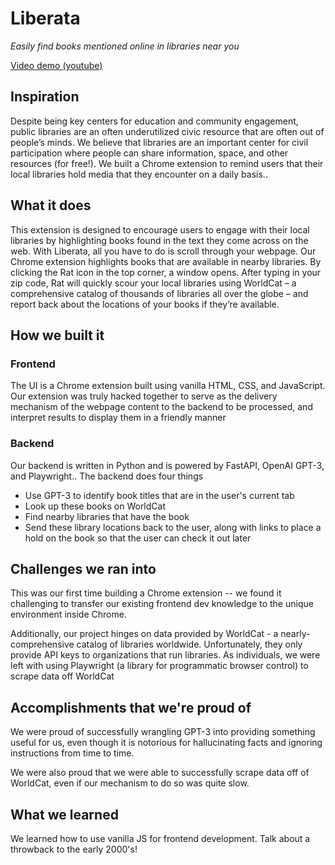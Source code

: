 # Liberata

_Easily find books mentioned online in libraries near you_

[Video demo (youtube)](https://youtu.be/oXjYhPLjfD4)

## Inspiration

Despite being key centers for education and community engagement, public libraries are an often underutilized civic resource that are often out of people’s minds. We believe that libraries are an important center for civil participation where people can share information, space, and other resources (for free!). 
 We built a Chrome extension to remind users that their local libraries hold media that they encounter on a daily basis..


## What it does

This extension is designed to encourage users to engage with their local libraries by highlighting books found in the text they come across on the web. With Liberata, all you have to do is scroll through your webpage. Our Chrome extension highlights books that are available in nearby libraries.  By clicking the Rat icon in the top corner, a window opens. After typing in your zip code, Rat will quickly scour your local libraries using WorldCat – a comprehensive catalog of thousands of libraries all over the globe – and report back about the locations of your books if they’re available.


## How we built it

### Frontend
The UI is a Chrome extension built using vanilla HTML, CSS, and JavaScript. Our extension was truly hacked together to serve as the delivery mechanism of the webpage content to the backend to be processed, and interpret results to display them in a friendly manner

### Backend

Our backend is written in Python and is powered by FastAPI, OpenAI GPT-3, and Playwright.. The backend does four things
- Use GPT-3 to identify book titles that are in the user's current tab
- Look up these books on WorldCat
- Find nearby libraries that have the book
- Send these library locations back to the user, along with links to place a hold on the book so that the user can check it out later

## Challenges we ran into

This was our first time building a Chrome extension -- we found it challenging to transfer our existing frontend dev knowledge to the unique environment inside Chrome.

Additionally, our project hinges on data provided by WorldCat - a nearly-comprehensive catalog of libraries worldwide. Unfortunately, they only provide API keys to organizations that run libraries. As individuals, we were left with using Playwright (a library for programmatic browser control) to scrape data off WorldCat

## Accomplishments that we're proud of

We were proud of successfully wrangling GPT-3 into providing something useful for us, even though it is notorious for hallucinating facts and ignoring instructions from time to time.

We were also proud that we were able to successfully scrape data off of WorldCat, even if our mechanism to do so was quite slow.

## What we learned

We learned how to use vanilla JS for frontend development. Talk about a throwback to the early 2000's!

